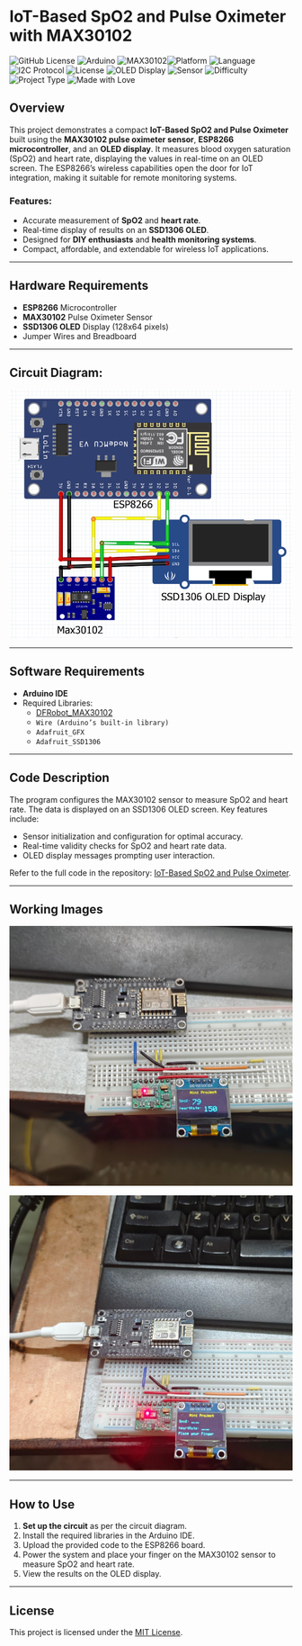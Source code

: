 # IoT-Based SpO2 and Pulse Oximeter with MAX30102


![GitHub License](https://img.shields.io/github/license/ItzzInfinity/IoT-Based-SpO2-and-Pulse-Oximeter-with-MAX30102)
![Arduino](https://img.shields.io/badge/Platform-Arduino-blue)
![MAX30102](https://img.shields.io/badge/Sensor-MAX30102-red)![Platform](https://img.shields.io/badge/MCU-ESP8266-blue.svg) 
![Language](https://img.shields.io/badge/language-C%2B%2B-yellow.svg)
![I2C Protocol](https://img.shields.io/badge/protocol-I2C-brightgreen.svg)
![License](https://img.shields.io/badge/license-MIT-success.svg)
![OLED Display](https://img.shields.io/badge/display-SSD1306-orange.svg)
![Sensor](https://img.shields.io/badge/sensor-MAX30102-red.svg)
![Difficulty](https://img.shields.io/badge/difficulty-Intermediate-lightgrey.svg)
![Project Type](https://img.shields.io/badge/project-IoT-blueviolet.svg)
![Made with Love](https://img.shields.io/badge/made%20with-%E2%9D%A4-red.svg)


## Overview
This project demonstrates a compact **IoT-Based SpO2 and Pulse Oximeter** built using the **MAX30102 pulse oximeter sensor**, **ESP8266 microcontroller**, and an **OLED display**. It measures blood oxygen saturation (SpO2) and heart rate, displaying the values in real-time on an OLED screen. The ESP8266’s wireless capabilities open the door for IoT integration, making it suitable for remote monitoring systems.

### Features:
- Accurate measurement of **SpO2** and **heart rate**.
- Real-time display of results on an **SSD1306 OLED**.
- Designed for **DIY enthusiasts** and **health monitoring systems**.
- Compact, affordable, and extendable for wireless IoT applications.

---

## Hardware Requirements
- **ESP8266** Microcontroller
- **MAX30102** Pulse Oximeter Sensor
- **SSD1306 OLED** Display (128x64 pixels)
- Jumper Wires and Breadboard
---
## Circuit Diagram:  
![Circuit Diagram](https://github.com/ItzzInfinity/IoT-Based-SpO2-and-Pulse-Oximeter-with-MAX30102/blob/main/Images/pulse_oximeter_bb_1.png)

---

## Software Requirements
- **Arduino IDE**
- Required Libraries:
  - [DFRobot_MAX30102](https://github.com/DFRobot/DFRobot_MAX30102)
  - `Wire (Arduino’s built-in library)`
  - `Adafruit_GFX`
  - `Adafruit_SSD1306`

---

## Code Description
The program configures the MAX30102 sensor to measure SpO2 and heart rate. The data is displayed on an SSD1306 OLED screen. Key features include:
- Sensor initialization and configuration for optimal accuracy.
- Real-time validity checks for SpO2 and heart rate data.
- OLED display messages prompting user interaction.

Refer to the full code in the repository: [IoT-Based SpO2 and Pulse Oximeter](https://github.com/ItzzInfinity/IoT-Based-SpO2-and-Pulse-Oximeter-with-MAX30102/blob/main/Src/SPo2_OLED.ino).

---

## Working Images
![Working Demo](https://github.com/ItzzInfinity/IoT-Based-SpO2-and-Pulse-Oximeter-with-MAX30102/blob/main/Images/Working_1.jpeg)

![Finger_out](https://github.com/ItzzInfinity/IoT-Based-SpO2-and-Pulse-Oximeter-with-MAX30102/blob/main/Images/Working_2.jpeg)

---

## How to Use
1. **Set up the circuit** as per the circuit diagram.
2. Install the required libraries in the Arduino IDE.
3. Upload the provided code to the ESP8266 board.
4. Power the system and place your finger on the MAX30102 sensor to measure SpO2 and heart rate.
5. View the results on the OLED display.

---

## License
This project is licensed under the [MIT License](https://github.com/ItzzInfinity/IoT-Based-SpO2-and-Pulse-Oximeter-with-MAX30102/blob/main/LICENSE).

